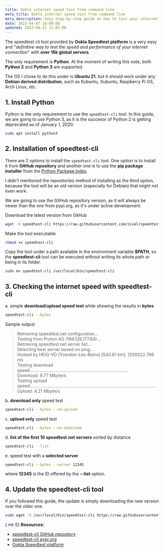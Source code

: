 ```yaml
---
title: Ookla internet speed test from command line
meta_title: Ookla internet speed test from command line
meta_description: Easy step-by-step guide on how to test your internet connection with the Ookla versatile speedtest cli tool under Ubuntu and Debian derived distribution, such as Kubuntu, Xubuntu, Raspberry Pi OS, Arch Linux.
date: 2022-04-07 18:00:00
updated: 2023-04-22 11:05:00
---
```


The speedtest cli tool provided by **Ookla Speedtest platform** is a very easy and "*definitive way to test the speed and performance of your internet connection*" with **over 16k global servers**.

The only requirement is **Python**. At the moment of writing this note, both **Python 2** and **Python 3** are supported.

The OS I chose to do this under is **Ubuntu 21**, but it should work under any **Debian derived distribution**, such as Kubuntu, Xubuntu, Raspberry Pi OS, Arch Linux, etc.

## 1. Install Python

Python is the only requirement to use the `speedtest-cli` tool. In this guide, we are going to use Python 3, as it is the succesor of Python 2 is getting deprecated as of January 1, 2020.

```bash
sudo apt install python3
```

## 2. Installation of speedtest-cli

There are 2 options to install the `speedtest-cli` tool. One option is to install it from **GitHub repository** and another one is to use the **pip package installer** from the [Python Package Index](https://pypi.org/).

I didn't mentioned the repositories method of installing as the third option, because the tool will be an old version (especially for Debian) that might not even work.

We are going to use the GitHub repository version, as it will always be newer than the one from pypi.org, as it's under active development.

Download the latest version from GitHub

```bash
wget -O speedtest-cli https://raw.githubusercontent.com/sivel/speedtest-cli/master/speedtest.py
```

Make the tool executable

```bash
chmod +x speedtest-cli
```

Copy the tool under a path available in the environment variable **$PATH**, so the **speedtest-cli** tool can be executed without writing its whole path or being in its folder.

```bash
sudo mv speedtest-cli /usr/local/bin/speedtest-cli
```

## 3. Checking the internet speed with speedtest-cli

a. simple **download/upload speed test** while showing the results in **bytes**

```bash
speedtest-cli --bytes
```

Sample output:

> Retrieving speedtest.net configuration...  
> Testing from Proton AG (194.126.177.64)...  
> Retrieving speedtest.net server list...  
> Selecting best server based on ping...  
> Hosted by HEIG-VD (Yverdon-Les-Bains) [543.81 km]: 1200022.766 ms  
> Testing download speed................................................................................  
> Download: 8.77 Mbyte/s  
> Testing upload speed......................................................................................................  
> Upload: 4.21 Mbyte/s

b. **download only** speed test

```bash
speedtest-cli --bytes --no-upload
```

c. **upload only** speed test

```bash
speedtest-cli --bytes --no-download
```

d. **list of the first 10 speedtest.net servers** sorted by distance

```bash
speedtest-cli --list
```

e. speed test with a **selected server**

```bash
speedtest-cli --bytes --server 12345
```

where **12345** is the ID offered by the **--list** option.

## 4. Update the speedtest-cli tool

If you followed this guide, the update is simply downloading the new version over the older one.

```bash
sudo wget -O /usr/local/bin/speedtest-cli https://raw.githubusercontent.com/sivel/speedtest-cli/master/speedtest.py
```

{.mt-5}
**Resources:**
- [speedtest-cli GitHub repository](https://github.com/sivel/speedtest-cli)
- [speedtest-cli pypi.org](https://pypi.org/project/speedtest-cli/)
- [Ookla Speedtest platform](https://www.speedtest.net/)
